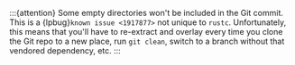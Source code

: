 :::{attention}
Some empty directories won't be included in the Git commit. This is a {lpbug}`known issue <1917877>` not unique to `rustc`. Unfortunately, this means that you'll have to re-extract and overlay every time you clone the Git repo to a new place, run `git clean`, switch to a branch without that vendored dependency, etc.
:::
